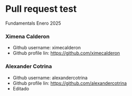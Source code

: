 # Pull request test

Fundamentals Enero 2025

### Ximena Calderon
- Github username: ximecalderon
- Github profile lin: https://github.com/ximecalderon

### Alexander Cotrina
- Github username: alexandercotrina
- Github profile lin: https://github.com/alexandercotrina
- Editado
